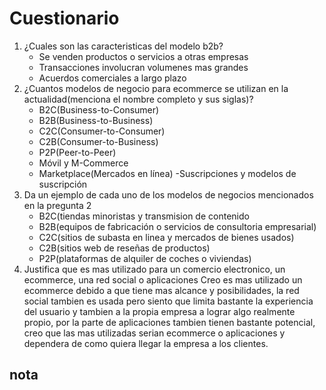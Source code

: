 # Cuestionario
1) ¿Cuales son las caracteristicas del modelo b2b?
   - Se venden productos o servicios a otras empresas
   - Transacciones involucran volumenes mas grandes
   - Acuerdos comerciales a largo plazo
2) ¿Cuantos modelos de negocio para ecommerce se utilizan en la actualidad(menciona el nombre completo y sus siglas)?
    - B2C(Business-to-Consumer)
    - B2B(Business-to-Business)
    - C2C(Consumer-to-Consumer)
    - C2B(Consumer-to-Business)
    - P2P(Peer-to-Peer)
    - Móvil y M-Commerce
    - Marketplace(Mercados en línea)
    -Suscripciones y modelos de suscripción
3) Da un ejemplo de cada uno de los modelos de negocios mencionados en la pregunta 2
    - B2C(tiendas minoristas y transmision de contenido
    - B2B(equipos de fabricación o servicios de consultoria empresarial)
    - C2C(sitios de subasta en linea y mercados de bienes usados)
    - C2B(sitios web de reseñas de productos)
    - P2P(plataformas de alquiler de coches o viviendas)
4) Justifica que es mas utilizado para un comercio electronico, un ecommerce, una red social o aplicaciones
    Creo es mas utilizado un ecommerce debido a que tiene mas alcance y posibilidades, la red social tambien es usada pero siento que limita bastante la experiencia del usuario y tambien a la propia empresa a lograr algo realmente propio, por la parte de aplicaciones tambien tienen bastante potencial, creo que las mas utilizadas serian ecommerce o aplicaciones y dependera de como quiera llegar la empresa a los clientes.

## nota